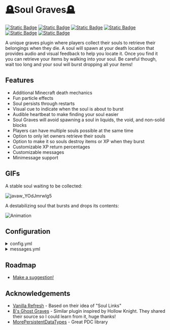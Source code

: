 
# 🪦Soul Graves🪦
[![Static Badge](https://img.shields.io/badge/release-1.1.0-bisque)]()
[![Static Badge](https://img.shields.io/badge/license-MIT-plum)](https://github.com/FaultyFunctions/SoulGraves/blob/main/LICENSE.md)
[![Static Badge](https://img.shields.io/badge/paper-1.20.6%20--%201.21.x-skyblue)](https://papermc.org)
[![Static Badge](https://img.shields.io/badge/jdk-21-plum)]()
[![Static Badge](https://img.shields.io/badge/downloads-Modrinth-forestgreen)](https://modrinth.com/plugin/soul-graves)
[![Static Badge](https://img.shields.io/badge/downloads-Hangar-blue)](https://hangar.papermc.io/Faulty/SoulGraves)

A unique graves plugin where players collect their souls to retrieve their belongings when they die. A soul will spawn at your death location that provides audio and visual feedback to help you locate it. Once you find it you can retrieve your items by walking into your soul. Be careful though, wait too long and your soul will burst dropping all your items!

## Features
- Additional Minecraft death mechanics
- Fun particle effects
- Soul persists through restarts
- Visual cue to indicate when the soul is about to burst
- Audible heartbeat to make finding your soul easier
- Soul Graves will avoid spawning a soul in liquids, the void, and non-solid blocks
- Players can have multiple souls possible at the same time
- Option to only let owners retrieve their souls
- Option to make it so souls destroy items or XP when they burst
- Customizable XP return percentages
- Customizable messages
- Minimessage support

## GIFs
A stable soul waiting to be collected:

![javaw_YOdJmrwlg5](https://github.com/user-attachments/assets/0131abd3-e1da-4db4-ae97-826624ccee8f)

A destabilizing soul that bursts and drops its contents:

![Animation](https://github.com/user-attachments/assets/8ddf0d00-c7b7-4504-8fff-234f4f7af3dc)

## Configuration
<details>
<summary>config.yml</summary>

```yml
# Time in seconds for how long a soul remains in its stable state before becoming unstable
time-stable: 240

# Time in seconds for how long a soul will show the unstable animation for before bursting
# The total time the soul is available to collect is time-stable + time-unstable
time-unstable: 60

# Whether to notify nearby players when a soul bursts
notify-nearby-players: true

# The radius in blocks to alert nearby players when a soul bursts
notify-radius: 128

# The percentage of the soul's XP to give to the owner of the soul when it is collected by the owner
xp-percentage-owner: 0.5

# The percentage of the soul's XP to give to a player who isn't the owner when the soul is collected by that player
xp-percentage-others: 0.2

# The percentage of the soul's XP to drop when the soul bursts
xp-percentage-burst: 0.2

# Whether souls are only collectible by their owners
owner-locked: false

# Whether souls will drop items when they burst
souls-drop-items: true

# Whether souls will drop XP when they burst
souls-drop-xp: true

# What worlds to disable spawning a soul in
# If none, leave a blank array
# Usage:
#disabled-worlds:
#  - world_nether
#  - world_the_end
disabled-worlds: []
```

</details>

<details>
<summary>messages.yml</summary>

```yml
# Message to send to the owner when their soul bursts
soul-burst: "<dark_aqua>☠ Your soul has burst!"
# Message to send to the owner when their soul bursts and souls-drop-items is true
soul-burst-drop-items: "<red>☀ Any belongings inside have been scattered!"
# Message to send to the owner when their soul bursts and souls-drop-items is false
soul-burst-lose-items: "<red>✖ Any belongings inside have been destroyed!"
# Message to send when a soul bursts nearby
soul-burst-nearby: "<dark_aqua>☠ A soul has burst nearby!"
# Message to send when a soul is collected
soul-collect: "<green>✦ You've collected the soul's contents!"
# Message to send to the owner when another player has collected their soul
soul-collect-other: "<light_purple>⚑ Someone else has collected your soul!"
```

</details>

## Roadmap
* [Make a suggestion!](https://github.com/FaultyFunctions/SoulGraves/issues)

## Acknowledgements
- [Vanilla Refresh](https://modrinth.com/datapack/vanilla-refresh) - Based on their idea of "Soul Links"
- [B's Ghost Graves](https://modrinth.com/plugin/bs-ghostgrave) - Similar plugin inspired by Hollow Knight. They shared their source so I could learn from it, huge thanks!
- [MorePersistentDataTypes](https://github.com/mfnalex/MorePersistentDataTypes) - Great PDC library
